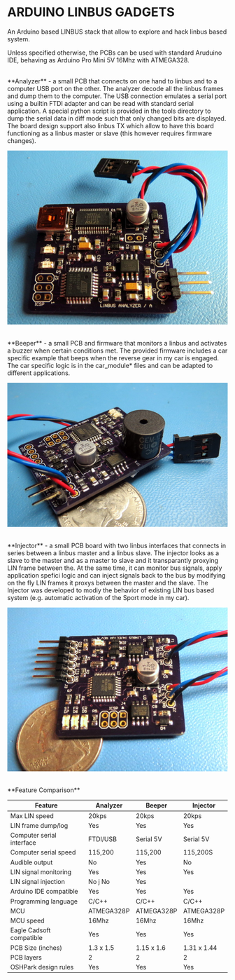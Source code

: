 ARDUINO LINBUS GADGETS
======================

An Arduino based LINBUS stack that allow to explore and hack linbus based system.

Unless specified otherwise, the PCBs can be used with standard Aruduino IDE, behaving as Arduino Pro Mini 5V 16Mhz with ATMEGA328.

<br>
**Analyzer** - a small PCB that connects on one hand to linbus and to a computer USB port on the other. The analyzer decode all the linbus frames and dump them to the computer. The USB connection emulates a serial port using a builtin FTDI adapter and can be read with standard serial application. A special python script is provided in the tools directory to dump the serial data in diff mode such that only changed bits are displayed. The board design support also linbus TX which allow to have this board functioning as a linbus master or slave (this however requires firmware changes).

![](analyzer/doc/analyzer_001.jpg)

<br>
**Beeper** - a small PCB and firmware that monitors a linbus and activates a buzzer when certain conditions met. The provided firmware includes a car specific example that beeps when the reverse gear in my car is engaged. The car specific logic is in the car_module* files and can be adapted to different applications.

![](beeper/doc/beeper_001.jpg)

<br>
**Injector** - a small PCB board with two linbus interfaces that connects in series between a linbus master and a linbus slave. The injector looks as a slave to the master and as a master to slave and it transparantly proxying LIN frame between the. At the same time, it can monitor bus signals, apply application spefici logic and can inject signals back to the bus by modifying on the fly LIN frames it proxys between the master and the slave. The Injector was developed to modiy the behavior of existing LIN bus based system (e.g. automatic activation of the Sport mode in my car).

![](injector/doc/injector_001.jpg)

<br>
**Feature Comparison**

| Feature | Analyzer | Beeper | Injector |
|----|----|----|----|
| Max LIN speed | 20kps | 20kps | 20kps |
| LIN frame dump/log | Yes | Yes | Yes |
| Computer serial interface | FTDI/USB | Serial 5V | Serial 5V |
| Computer serial speed | 115,200 | 115,200 | 115,200S |
| Audible output | No | Yes | No |
| LIN signal monitoring | Yes | Yes | Yes |
| LIN signal injection | No j No | Yes |
| Arduino IDE compatible | Yes | Yes | Yes |
| Programming language | C/C++ | C/C++ | C/C++ |
| MCU | ATMEGA328P | ATMEGA328P  | ATMEGA328P |
| MCU speed | 16Mhz | 16Mhz  | 16Mhz |
| Eagle Cadsoft compatible | Yes | Yes | Yes |
| PCB Size (inches) | 1.3 x 1.5 | 1.15 x 1.6 | 1.31 x 1.44 |
| PCB layers | 2 | 2 | 2 |
| OSHPark design rules | Yes | Yes | Yes |


